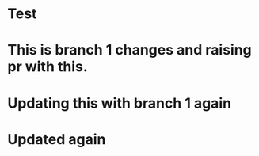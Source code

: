 # Test

# This is branch 1 changes and raising pr with this.

# Updating this with branch 1 again

# Updated again
